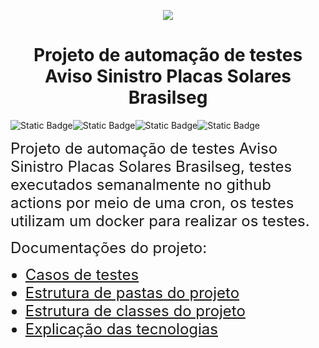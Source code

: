 <p align="center">
<img src="https://github.com/Brasilseg-org/AvisoWeb-Sinistro-Endosso-Residencial/assets/153569183/7a77c2b0-ff95-4e6b-b4a3-e97fec6bf8f0">
</p>
<h1 align="center"> Projeto de automação de testes Aviso Sinistro Placas Solares Brasilseg</h1>

<img alt="Static Badge" src="https://img.shields.io/badge/Java-yellow"><img alt="Static Badge" src="https://img.shields.io/badge/Docker-blue"><img alt="Static Badge" src="https://img.shields.io/badge/Selenium-white"><img alt="Static Badge" src="https://img.shields.io/badge/Cucumber-green">


<p  align="left"><font size="+2">
Projeto de automação de testes Aviso Sinistro Placas Solares Brasilseg, testes executados semanalmente no github actions 
por meio de uma cron, os testes utilizam um docker para realizar os testes.
</font></p>

<p><font size="+2">Documentações do projeto:
<ul>
<li><a href="https://github.com/Brasilseg-org/qualidade-Ultron-Sinistro-placasSolares/wiki/Casos-de-teste">Casos de testes</a></li>
<li><a href="https://github.com/Brasilseg-org/qualidade-Ultron-Sinistro-placasSolares/wiki/Estrutura-de-pastas-do-projeto">Estrutura de pastas do projeto</a></li>
<li><a href="https://github.com/Brasilseg-org/qualidade-Ultron-Sinistro-placasSolares/wiki/Estrutura-de-classes-do-projeto">Estrutura de classes do projeto</a></li>
<li><a href="https://github.com/Brasilseg-org/qualidade-Ultron-Sinistro-placasSolares/wiki/Explica%C3%A7%C3%A3o-das-tecnologias">Explicação das tecnologias</a></li>
</ul>
</font></p>
